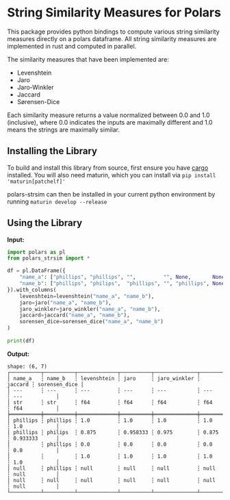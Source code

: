 # String Similarity Measures for Polars

This package provides python bindings to compute various string similarity measures directly on a polars dataframe. All string similarity measures are implemented in rust and computed in parallel.

The similarity measures that have been implemented are:

- Levenshtein
- Jaro
- Jaro-Winkler
- Jaccard
- Sørensen-Dice

Each similarity measure returns a value normalized between 0.0 and 1.0 (inclusive), where 0.0 indicates the inputs are maximally different and 1.0 means the strings are maximally similar.

## Installing the Library

To build and install this library from source, first ensure you have [cargo](https://doc.rust-lang.org/cargo/getting-started/installation.html) installed. You will also need maturin, which you can install via `pip install 'maturin[patchelf]'`

polars-strsim can then be installed in your current python environment by running `maturin develop --release`

## Using the Library

**Input:**

```python
import polars as pl
from polars_strsim import *

df = pl.DataFrame({
    "name_a": ["phillips", "phillips", "",         "", None,       None],
    "name_b": ["phillips", "philips",  "phillips", "", "phillips", None]
}).with_columns(
    levenshtein=levenshtein("name_a", "name_b"),
    jaro=jaro("name_a", "name_b"),
    jaro_winkler=jaro_winkler("name_a", "name_b"),
    jaccard=jaccard("name_a", "name_b"),
    sorensen_dice=sorensen_dice("name_a", "name_b")
)
    
print(df)
```
**Output:**
```
shape: (6, 7)
┌──────────┬──────────┬─────────────┬──────────┬──────────────┬─────────┬───────────────┐
│ name_a   ┆ name_b   ┆ levenshtein ┆ jaro     ┆ jaro_winkler ┆ jaccard ┆ sorensen_dice │
│ ---      ┆ ---      ┆ ---         ┆ ---      ┆ ---          ┆ ---     ┆ ---           │
│ str      ┆ str      ┆ f64         ┆ f64      ┆ f64          ┆ f64     ┆ f64           │
╞══════════╪══════════╪═════════════╪══════════╪══════════════╪═════════╪═══════════════╡
│ phillips ┆ phillips ┆ 1.0         ┆ 1.0      ┆ 1.0          ┆ 1.0     ┆ 1.0           │
│ phillips ┆ philips  ┆ 0.875       ┆ 0.958333 ┆ 0.975        ┆ 0.875   ┆ 0.933333      │
│          ┆ phillips ┆ 0.0         ┆ 0.0      ┆ 0.0          ┆ 0.0     ┆ 0.0           │
│          ┆          ┆ 1.0         ┆ 1.0      ┆ 1.0          ┆ 1.0     ┆ 1.0           │
│ null     ┆ phillips ┆ null        ┆ null     ┆ null         ┆ null    ┆ null          │
│ null     ┆ null     ┆ null        ┆ null     ┆ null         ┆ null    ┆ null          │
└──────────┴──────────┴─────────────┴──────────┴──────────────┴─────────┴───────────────┘
```
